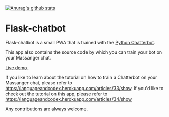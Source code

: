 [![Anurag's github stats](https://github-readme-stats.vercel.app/api?username=MurphyAdam)](https://github.com/anuraghazra/github-readme-stats)


# Flask-chatbot

Flask-chatbot is a small PWA that is trained with the [Python Chatterbot](https://chatterbot.readthedocs.io/en/stable/).

This app also contains the source code by which you can train your bot on your Massanger chat. 

[Live demo](https://flask-chatbotx.herokuapp.com/).

If you like to learn about the tutorial on how to train a Chatterbot on your Massanger chat, please refer to https://languageandcodex.herokuapp.com/articles/33/show. If you'd like to check out the tutorial on this app, please refer to https://languageandcodex.herokuapp.com/articles/34/show

Any contributions are always welcome.
